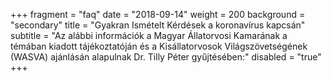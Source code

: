 +++
fragment = "faq"
date = "2018-09-14"
weight = 200
background = "secondary"
title = "Gyakran Ismételt Kérdések a koronavírus kapcsán"
subtitle = "Az alábbi információk a Magyar Állatorvosi Kamarának a témában kiadott tájékoztatóján és a Kisállatorvosok Világszövetségének (WASVA) ajánlásán alapulnak Dr. Tilly Péter gyűjtésében:"
disabled = "true"
+++
